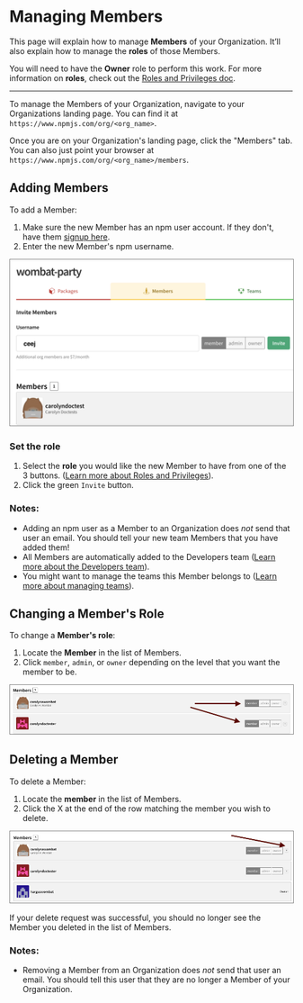 

# Managing Members

This page will explain how to manage **Members** of your Organization. It’ll also explain how to manage the **roles** of those Members.

You will need to have the **Owner** role to perform this work. For more
information on **roles**, check out the [Roles and Privileges doc].

<hr/>

To manage the Members of your Organization, navigate to your Organizations landing page. You can find it at `https://www.npmjs.com/org/<org_name>`.

Once you are on your Organization's landing page, click the "Members" tab. You can also just point your browser at 
`https://www.npmjs.com/org/<org_name>/members`.

## Adding Members

To add a Member:

1.  Make sure the new Member has an npm user account. If they don't, have them
  [signup here].  
2. Enter the new Member's npm username.

<div style="text-align: center;"><img src="invite-member2-org.png" style="border: 1px solid gray;"></div>

### Set the role

1. Select the **role** you would like the new Member to have from one of the 3 buttons. 
  ([Learn more about Roles and Privileges]).
2. Click the green `Invite` button.

### Notes:

- Adding an npm user as a Member to an Organization does *not* send that
  user an email. You should tell your new team Members that you have 
  added them!
- All Members are automatically added to the Developers team 
([Learn more about the Developers team]).
- You might want to manage the teams this Member belongs to
([Learn more about managing teams]). 

## Changing a Member's Role

To change a **Member's role**:

1. Locate the **Member** in the list of Members. 
2. Click `member`, `admin`, or `owner` depending on the level that you want the member to be. 

<div style="text-align: center;"><img src="change-level.png" style="border: 1px solid gray;"></div>

## Deleting a Member

To delete a Member:

1. Locate the **member** in the list of Members.
2. Click the X at the end of the row matching the member you wish to delete.

<div style="text-align: center;"><img src="delete-member.png" style="border: 1px solid gray;"></div>

 If your delete request was successful, you should no longer see the Member you deleted in the list of Members.


### Notes:

- Removing a Member from an Organization does *not* send that user an email. You
  should tell this user that they are no longer a Member of your Organization.

[Learn more about Roles and Privileges]: roles-and-privileges.md
[Roles and Privileges doc]: roles-and-privileges.md 
[signup here]: https://www.npmjs.com/signup
[Learn more about the Developers Team]: the-developers-team.md 
[Learn more about Managing Teams]: managing-teams.md



